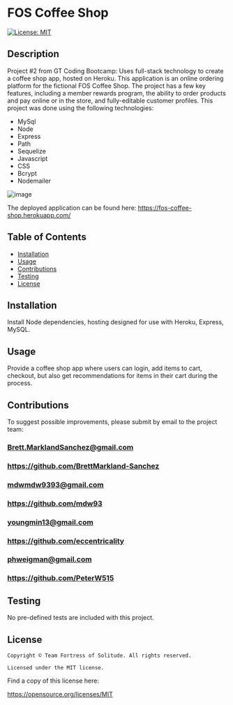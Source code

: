 
  # FOS Coffee Shop
  [![License: MIT](https://img.shields.io/badge/License-MIT-yellow.svg)](https://opensource.org/licenses/MIT)
  ## Description
  Project #2 from GT Coding Bootcamp: Uses full-stack technology to create a coffee shop app, hosted on Heroku. This application is an online ordering platform for the fictional FOS Coffee Shop. The project has a few key features, including a member rewards program, the ability to order products and pay online or in the store, and fully-editable customer profiles. This project was done using the following technologies:
 * MySql
 * Node
 * Express
 * Path
 * Sequelize
 * Javascript
 * CSS
 * Bcrypt
 * Nodemailer

![image](https://user-images.githubusercontent.com/78565748/128787427-38da7716-08b7-4dd1-a1fc-81c78440cff6.png)


The deployed application can be found here: https://fos-coffee-shop.herokuapp.com/


  ## Table of Contents
  - [Installation](#installation)
  - [Usage](#usage)
  - [Contributions](#contributions)
  - [Testing](#testing)
  - [License](#license)
  ## Installation
  Install Node dependencies, hosting designed for use with Heroku, Express, MySQL.
  ## Usage
  Provide a coffee shop app where users can login, add items to cart, checkout, but also get recommendations for items in their cart during the process.
  ## Contributions
  To suggest possible improvements, please submit by email to the project team:
  ### Brett.MarklandSanchez@gmail.com
  ### https://github.com/BrettMarkland-Sanchez
  ### mdwmdw9393@gmail.com
  ### https://github.com/mdw93
  ### youngmin13@gmail.com
  ### https://github.com/eccentricality
  ### phweigman@gmail.com
  ### https://github.com/PeterW515
  ## Testing
  No pre-defined tests are included with this project.
  ## License
  
    Copyright © Team Fortress of Solitude. All rights reserved.

    Licensed under the MIT license.

      

  Find a copy of this license here:

  https://opensource.org/licenses/MIT
  
